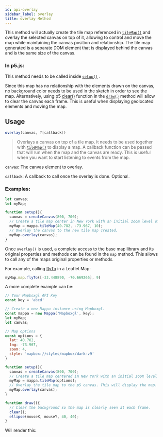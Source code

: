 ```yaml
---
id: api-overlay
sidebar_label: overlay
title: overlay Method
---
```


This method will actually create the tile map referenced in [`tileMap()`](#tilemapoptions) and overlay the selected canvas on top of it, allowing to control and move the map while maintaining the canvas position and relationship. The tile map generated is a separate DOM element that is displayed behind the canvas and is the same size of the canvas.

### In p5.js:

This method needs to be called inside [`setup()`](https://p5js.org/reference/#/p5/setup) .

Since this map has no relationship with the elements drawn on the canvas, no background color needs to be used in the sketch in order to see the map. Alternatively, using p5 [clear()](https://p5js.org/reference/#/p5/clear) function in the [`draw()`](https://p5js.org/reference/#/p5/draw) method will allow to clear the canvas each frame. This is useful when displaying geolocated elements and moving the map.

## Usage

```javascript
overlay(canvas, ?[callback])
```
> Overlays a canvas on top of a tile map. It needs to be used together with [`tileMap()`](#tilemapoptions) to display a map. A callback function can be passed that will run when the map and the canvas are ready. This is useful when you want to start listening to events from the map.

`canvas`: The canvas element to overlay.

`callback`: A callback to call once the overlay is done. Optional.

### Examples:
```javascript
let canvas;
let myMap;

function setup(){
  canvas = createCanvas(800, 700);
  // Create a tile map center in New York with an initial zoom level of 10.
  myMap = mappa.tileMap(40.782, -73.967, 10);
  // Overlay the canvas to the new tile map created.
  myMap.overlay(canvas);
}
```

Once `overlay()` is used, a complete access to the base map library and its original properties and methods can be found in the `map` method. This allows to call any of the maps original properties or methods.

For example, calling [flyTo](http://leafletjs.com/reference-1.0.0.html#flyToBounds) in a Leaflet Map:

```javascript
myMap.map.flyTo([-33.448890, -70.669265], 9)
```

A more complete example can be:

```javascript
// Your Mapboxgl API Key
const key = 'abcd'

// Create a new Mappa instance using Mapboxgl.
const mappa = new Mappa('Mapboxgl', key);
let myMap;
let canvas;

// Map options
const options = {
  lat: 40.782,
  lng: -73.967,
  zoom: 4,
  style: 'mapbox://styles/mapbox/dark-v9'
}

function setup(){
  canvas = createCanvas(800, 700);
  // Create a tile map centered in New York with an initial zoom level of 4.
  myMap = mappa.tileMap(options);
  // Overlay the tile map to the p5 canvas. This will display the map.
  myMap.overlay(canvas);
}

function draw(){
  // Clear the background so the map is clearly seen at each frame.
  clear();
  ellipse(mouseX, mouseY, 40, 40);
}
```

Will render this:

<div id="example"></div>

<script src="assets/scripts/api-overlay.js"></script>
